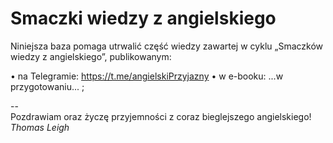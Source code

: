 Smaczki wiedzy z angielskiego
=======================

Niniejsza baza pomaga utrwalić część wiedzy zawartej w cyklu „Smaczków wiedzy z angielskiego”, publikowanym:

• na Telegramie: https://t.me/angielskiPrzyjazny
• w e-booku: ...w przygotowaniu... ;


--  
Pozdrawiam oraz życzę przyjemności z coraz bieglejszego angielskiego!
*Thomas Leigh*